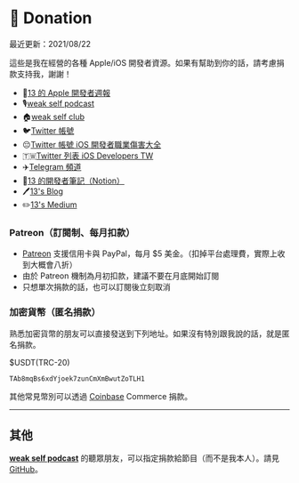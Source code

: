 # 🙏 Donation

最近更新：2021/08/22

這些是我在經營的各種 Apple/iOS 開發者資源。如果有幫助到你的話，請考慮捐款支持我，謝謝！

- 📰[13 的 Apple 開發者週報](https://ethanhuang13.substack.com/)
- 🎙[weak self podcast](https://weakself.dev/)
- 🏠[weak self club](https://www.joinclubhouse.com/club/weak-self-podcast)
- 🐦[Twitter 帳號](https://twitter.com/ethanhuang13)
- 😔[Twitter 帳號 iOS 開發者職業傷害大全](https://twitter.com/1star_therapist)
- 🇹🇼[Twitter 列表 iOS Developers TW](https://twitter.com/ethanhuang13/lists/ios-developers-tw)
- ✈️[Telegram 頻道](https://t.me/ethanhuang13_iOS)
- 📙[13 的開發者筆記（Notion）](https://www.notion.so/ethanhuang13/5468d0f06078406eb6602fecda2d3f42?v=b6bdfeec54014e8181c6801347df15e4)
- 🖊[13's Blog](https://13h.tw)
- ✏️[13's Medium](https://medium.com/@ethanhuang13)

### Patreon（訂閱制、每月扣款）

- [Patreon](https://www.patreon.com/ethanhuang13) 支援信用卡與 PayPal，每月 $5 美金。（扣掉平台處理費，實際上收到大概會八折）
- 由於 Patreon 機制為月初扣款，建議不要在月底開始訂閱
- 只想單次捐款的話，也可以訂閱後立刻取消

### 加密貨幣（匿名捐款）

熟悉加密貨幣的朋友可以直接發送到下列地址。如果沒有特別跟我說的話，就是匿名捐款。

$USDT(TRC-20)
```
TAb8mqBs6xdYjoek7zunCmXmBwutZoTLH1
```

其他常見幣別可以透過 [Coinbase](https://commerce.coinbase.com/checkout/383d5737-5043-4e21-bbec-c44fc81f79c9) Commerce 捐款。

---

## 其他 

**[weak self podcast](https://weakself.dev)** 的聽眾朋友，可以指定捐款給節目（而不是我本人）。請見 [GitHub](https://github.com/weakselfpodcast/weakselfpodcast.github.io/blob/master/README.md)。
